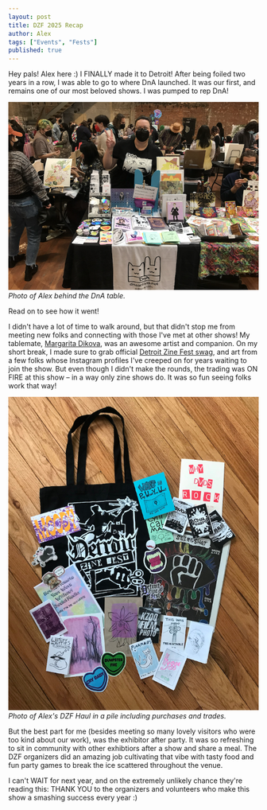```yaml
---
layout: post
title: DZF 2025 Recap
author: Alex
tags: ["Events", "Fests"]
published: true
---
```


Hey pals! Alex here :) I FINALLY made it to Detroit! After being foiled two years in a row, I was able to go to where DnA launched. It was our first, and remains one of our most beloved shows. I was pumped to rep DnA!

<a href="/assets/img/post/25-5-14_dzfrecap_1.png"><img src="/assets/img/post/25-5-14_dzfrecap_1.png"></a> *Photo of Alex behind the DnA table.*

Read on to see how it went!
<!--more-->

I didn't have a lot of time to walk around, but that didn't stop me from meeting new folks and connecting with those I've met at other shows! My tablemate, <a href="https://dikovamargarita.wixsite.com/traeshthetic">Margarita Dikova</a>, was an awesome artist and companion. On my short break, I made sure to grab official <a href="https://ko-fi.com/s/7d8772df56">Detroit Zine Fest swag</a>, and art from a few folks whose Instagram profiles I've creeped on for years waiting to join the show. But even though I didn't make the rounds, the trading was ON FIRE at this show – in a way only zine shows do. It was so fun seeing folks work that way!

<a href="/assets/img/post/25-5-14_dzfrecap_2.PNG"><img src="/assets/img/post/25-5-14_dzfrecap_2.PNG"></a> *Photo of Alex's DZF Haul in a pile including purchases and trades.*

But the best part for me (besides meeting so many lovely visitors who were too kind about our work), was the exhibitor after party. It was so refreshing to sit in community with other exhibtiors after a show and share a meal. The DZF organizers did an amazing job cultivating that vibe with tasty food and fun party games to break the ice scattered throughout the venue. 

I can't WAIT for next year, and on the extremely unlikely chance they're reading this: THANK YOU to the organizers and volunteers who make this show a smashing success every year :) 
